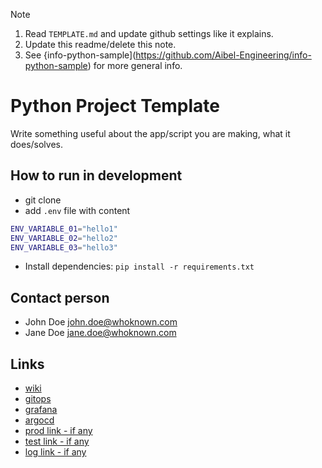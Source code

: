 > [!NOTE]
> 1. Read `TEMPLATE.md` and update github settings like it explains.
> 2. Update this readme/delete this note.
> 3. See {info-python-sample](https://github.com/Aibel-Engineering/info-python-sample) for more general info.

# Python Project Template

Write something useful about the app/script you are making, what it does/solves.

## How to run in development

* git clone
* add `.env` file with content
```bash
ENV_VARIABLE_01="hello1"
ENV_VARIABLE_02="hello2"
ENV_VARIABLE_03="hello3"
```
* Install dependencies: `pip install -r requirements.txt`

## Contact person
* John Doe <john.doe@whoknown.com>
* Jane Doe <jane.doe@whoknown.com>
  
## Links

* [wiki](https://github.com)
* [gitops](https://github.com)
* [grafana](https://github.com)
* [argocd](https://github.com)
* [prod link - if any](https://github.com)
* [test link - if any](https://github.com)
* [log link - if any](https://github.com)


